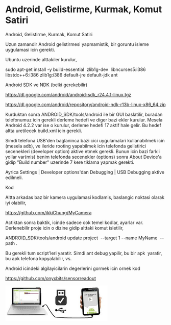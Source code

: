 # Android, Gelistirme, Kurmak, Komut Satiri




Android, Gelistirme, Kurmak, Komut Satiri




Uzun zamandir Android gelistirmesi yapmamistik, bir goruntu isleme uygulamasi icin gerekti.

Ubuntu uzerinde alttakiler kurulur,

sudo apt-get install -y build-essential  zlib1g-dev  libncurses5:i386 libstdc++6:i386 zlib1g:i386 default-jre default-jdk ant

Android SDK ve NDK (belki gerekebilir)

https://dl.google.com/android/android-sdk_r24.4.1-linux.tgz

https://dl.google.com/android/repository/android-ndk-r13b-linux-x86_64.zip

Kurduktan sonra ANDROID_SDK/tools/android ile bir GUI baslatilir, buradan telefonumuz icin gerekli derleme hedefi ve diger bazi ekler kurulur. Mesela Android 4.2.2 var ise o kurulur, derleme hedefi 17 aktif hale gelir. Bu hedef altta uretilecek build.xml icin gerekli.

Simdi telefona USB'den baglaninca bazi cici uygulamalari kullanabilmek icin (mesela adb), ve ileride rooting yapabilmek icin telefonda gelistirici secenekleri (developer option) aktive etmek gerekli. Bunun icin bazi farkli yollar var(mis) benim telefonda secenekler (options) sonra About Device'a gidip "Build number" uzerinde 7 kere tiklama yapmak gerekti.




Ayrica Settings | Developer options'dan Debugging | USB Debugging aktive edilmeli.

Kod

Altta arkadas baz bir kamera uygulamasi kodlamis, baslangic noktasi olarak iyi olabilir,

https://github.com/ikkiChung/MyCamera

Actiktan sonra baktik, icinde sadece cok temel kodlar, ayarlar var. Derlenebilir proje icin o dizine gidip alttaki komut isletilir,

ANDROID_SDK/tools/android update project  --target 1 --name MyName  --path .


Bu gerekli tum script'leri yaratir. Simdi ant debug yapilir, bu bir apk  yaratir, bu apk telefona kopyalabilir, vs.

Android icindeki algilayicilarin degerlerini gormek icin ornek kod

https://github.com/onyxbits/sensorreadout







![](usb2.jpg)

